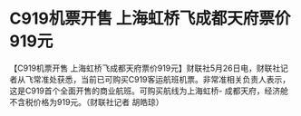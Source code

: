 # C919机票开售 上海虹桥飞成都天府票价919元

【C919机票开售
上海虹桥飞成都天府票价919元】财联社5月26日电，财联社记者从飞常准处获悉，当前已可购买C919客运航班机票。非常准相关负责人表示，这是C919首个全面开售的商业航班。可购买航线为上海虹桥-
成都天府，经济舱不含税价格为919元。（财联社记者 胡皓琼）

